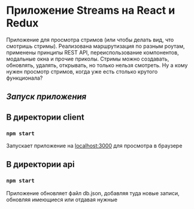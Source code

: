 # Приложение Streams на React и Redux

Приложение для просмотра стримов (или чтобы делать вид, что смотришь стримы). Реализована маршрутизация по разным роутам,
применены принципы REST API, переиспользование компонентов, модальные окна и прочие приколы. Стримы можно создавать, обновлять,
удалять, открывать, но только нельзя смотреть. Ну а кому нужен просмотр стримов, когда уже есть столько крутого функционала?


## *Запуск приложения*
## В директории client
### `npm start`
Запускает приложение на [localhost:3000](http://localhost:3000/) для просмотра в браузере

## В директории api
### `npm start`
Приложение обновляет файл db.json, добавляя туда новые записи, обновляя имеющиеся или отдавая нужные
